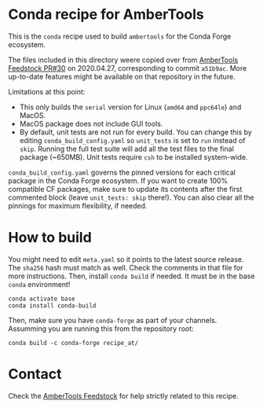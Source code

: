 # Conda recipe for AmberTools

This is the `conda` recipe used to build `ambertools` for the Conda Forge ecosystem.

The files included in this directory weere copied over from [AmberTools Feedstock PR#30](https://github.com/conda-forge/ambertools-feedstock/pull/30) on 2020.04.27, corresponding to commit `a51b9ac`. More up-to-date features might be available on that repository in the future.

Limitations at this point:

* This only builds the `serial` version for Linux (`amd64` and `ppc64le`) and MacOS.
* MacOS package does not include GUI tools.
* By default, unit tests are not run for every build. You can change this by editing `conda_build_config.yaml` so `unit_tests` is set to `run` instead of `skip`. Running the full test suite will add all the test files to the final package (~650MB). Unit tests require `csh` to be installed system-wide.

`conda_build_config.yaml` governs the pinned versions for each critical package in the Conda Forge ecosystem. If you want to create 100% compatible CF packages, make sure to update its contents after the first commented block (leave `unit_tests: skip` there!). You can also clear all the pinnings for maximum flexibility, if needed.

# How to build

You might need to edit `meta.yaml` so it points to the latest source release. The `sha256` hash must match as well. Check the comments in that file for more instructions. Then, install `conda build` if needed. It must be in the base `conda` environment!

```
conda activate base
conda install conda-build
```

Then, make sure you have `conda-forge` as part of your channels. Assumming you are running this from the repository root:

```
conda build -c conda-forge recipe_at/
```

# Contact

Check the [AmberTools Feedstock](https://github.com/conda-forge/ambertools-feedstock) for help strictly related to this recipe.
